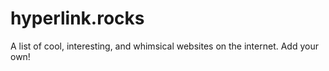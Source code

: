 # hyperlink.rocks
A list of cool, interesting, and whimsical websites on the internet. Add your own!
